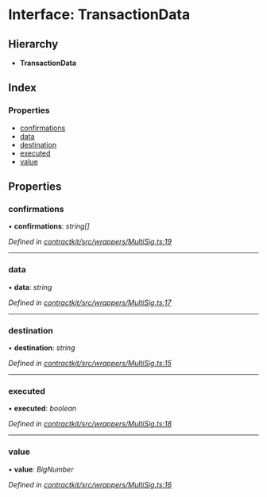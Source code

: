 # Interface: TransactionData

## Hierarchy

* **TransactionData**

## Index

### Properties

* [confirmations](_contractkit_src_wrappers_multisig_.transactiondata.md#confirmations)
* [data](_contractkit_src_wrappers_multisig_.transactiondata.md#data)
* [destination](_contractkit_src_wrappers_multisig_.transactiondata.md#destination)
* [executed](_contractkit_src_wrappers_multisig_.transactiondata.md#executed)
* [value](_contractkit_src_wrappers_multisig_.transactiondata.md#value)

## Properties

###  confirmations

• **confirmations**: *string[]*

*Defined in [contractkit/src/wrappers/MultiSig.ts:19](https://github.com/celo-org/celo-monorepo/blob/master/packages/contractkit/src/wrappers/MultiSig.ts#L19)*

___

###  data

• **data**: *string*

*Defined in [contractkit/src/wrappers/MultiSig.ts:17](https://github.com/celo-org/celo-monorepo/blob/master/packages/contractkit/src/wrappers/MultiSig.ts#L17)*

___

###  destination

• **destination**: *string*

*Defined in [contractkit/src/wrappers/MultiSig.ts:15](https://github.com/celo-org/celo-monorepo/blob/master/packages/contractkit/src/wrappers/MultiSig.ts#L15)*

___

###  executed

• **executed**: *boolean*

*Defined in [contractkit/src/wrappers/MultiSig.ts:18](https://github.com/celo-org/celo-monorepo/blob/master/packages/contractkit/src/wrappers/MultiSig.ts#L18)*

___

###  value

• **value**: *BigNumber*

*Defined in [contractkit/src/wrappers/MultiSig.ts:16](https://github.com/celo-org/celo-monorepo/blob/master/packages/contractkit/src/wrappers/MultiSig.ts#L16)*
